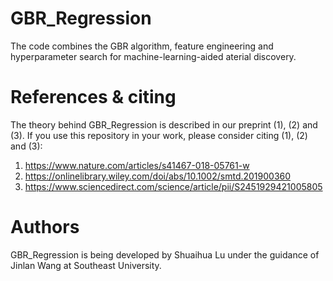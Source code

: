 # GBR_Regression
The code combines the GBR algorithm, feature engineering and hyperparameter search for machine-learning-aided aterial discovery.
# References & citing
The theory behind GBR_Regression is described in our preprint (1), (2) and (3). If you use this repository in your work, please consider citing (1), (2) and (3): 
1. https://www.nature.com/articles/s41467-018-05761-w
2. https://onlinelibrary.wiley.com/doi/abs/10.1002/smtd.201900360
3. https://www.sciencedirect.com/science/article/pii/S2451929421005805
# Authors
GBR_Regression is being developed by Shuaihua Lu under the guidance of Jinlan Wang at Southeast University.
